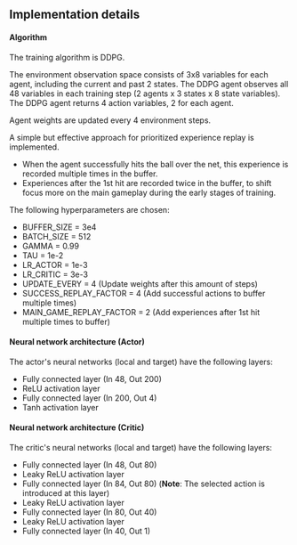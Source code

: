 ## Implementation details

#### Algorithm

The training algorithm is DDPG. 

The environment observation space consists of 3x8 variables for each agent, including the current and past 2 states.
The DDPG agent observes all 48 variables in each training step (2 agents x 3 states x 8 state variables).
The DDPG agent returns 4 action variables, 2 for each agent.

Agent weights are updated every 4 environment steps.

A simple but effective approach for prioritized experience replay is implemented.
* When the agent successfully hits the ball over the net, this experience is recorded multiple times in the buffer.
* Experiences after the 1st hit are recorded twice in the buffer, to shift focus more on the main gameplay during the early stages of training.

The following hyperparameters are chosen:

* BUFFER_SIZE = 3e4  
* BATCH_SIZE = 512        
* GAMMA = 0.99            
* TAU = 1e-2              
* LR_ACTOR = 1e-3         
* LR_CRITIC = 3e-3      
* UPDATE_EVERY = 4            (Update weights after this amount of steps)
* SUCCESS_REPLAY_FACTOR = 4   (Add successful actions to buffer multiple times)
* MAIN_GAME_REPLAY_FACTOR = 2 (Add experiences after 1st hit multiple times to buffer)

#### Neural network architecture (Actor)

The actor's neural networks (local and target) have the following layers:

* Fully connected layer (In 48, Out 200)
* ReLU activation layer
* Fully connected layer (In 200, Out 4)
* Tanh activation layer

#### Neural network architecture (Critic)

The critic's neural networks (local and target) have the following layers:

* Fully connected layer (In 48, Out 80)
* Leaky ReLU activation layer
* Fully connected layer (In 84, Out 80) (**Note**: The selected action is introduced at this layer)
* Leaky ReLU activation layer
* Fully connected layer (In 80, Out 40)
* Leaky ReLU activation layer
* Fully connected layer (In 40, Out 1)

